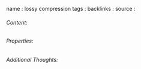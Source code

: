 name : lossy compression
tags : 
backlinks : 
source : 

###### Content:


###### Properties:


###### Additional Thoughts:
